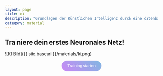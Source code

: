 ```yaml
---
layout: page
title: KI
description: "Grundlagen der Künstlichen Intelligenz durch eine datenbasierte Perspektive am Beispiel der Bilderkennung erlernen und vermitteln."
category: material
---
```



## Trainiere dein erstes Neuronales Netz!

![KI Bild]({{ site.baseurl }}/materials/ki.png)

 <div id="iframe-container" style="text-align:center;">
    <button onclick="openModal()" class="btn-glow">
      Training starten
    </button>
  </div>

  <!-- Modal container -->
  <div id="iframe-modal" style="display:none; position:fixed; top:0; left:0; width:100%; height:100%; background:rgb(255,255,255); z-index:9999; align-items:center; justify-content:center;">
    <div style="position:relative; width:90%; height:90%;">
      <div id="modal-iframe-wrapper" style="width:100%; height:100%;"></div>
      <button onclick="closeModal()" class="close-btn">
        X
      </button>
    </div>
  </div>

  <script>
    const modalWrapper = document.getElementById("modal-iframe-wrapper");
    const modal = document.getElementById("iframe-modal");

    let iframe; // Declare iframe outside so we can reuse it

    function openModal() {
      // Create the iframe only when the modal is opened
      iframe = document.createElement("iframe");
      iframe.src = "/webapps/suessigkeiten/index.html";
      iframe.style.width = "100%";
      iframe.style.height = "100%";
      iframe.style.border = "1px solid #ccc";

      modalWrapper.appendChild(iframe);
      modal.style.display = "flex";
    }

    function closeModal() {
      modal.style.display = "none";
      // Remove iframe from DOM to stop it from running in the background
      modalWrapper.innerHTML = "";
    }
  </script>


 <style>
    .btn-glow {
      position: relative;
      border-radius: 50px;
      color: white;
      border: none;
      padding: 10px 20px;
      cursor: pointer;
      transition: transform 0.3s ease;
      background: linear-gradient(45deg, rgb(211, 131, 248), rgb(64, 224, 208));
      background-size: 200% 200%;
      animation: gradientShift 3s ease infinite, pulse 2s infinite;
      box-shadow: 0 0 15px rgba(211, 131, 248, 0.4);
    }

    .btn-glow:hover {
      transform: scale(1.05);
      box-shadow: 0 0 20px rgba(64, 224, 208, 0.6);
    }

    @keyframes gradientShift {
      0% {
        background-position: 0% 50%;
      }
      50% {
        background-position: 100% 50%;
      }
      100% {
        background-position: 0% 50%;
      }
    }

    @keyframes pulse {
      0% {
        box-shadow: 0 0 0 0 rgba(211, 131, 248, 0.4);
      }
      50% {
        box-shadow: 0 0 15px 5px rgba(64, 224, 208, 0.6);
      }
      100% {
        box-shadow: 0 0 0 0 rgba(211, 131, 248, 0.4);
      }
    }

    /* Close button styles */
    .close-btn {
      position: absolute;
      top: 10px;
      right: 10px;
      z-index: 10000;
      border-radius: 50px;
      background: linear-gradient(45deg, rgb(211, 131, 248), rgb(64, 224, 208));
      background-size: 200% 200%;
      animation: gradientShift 3s ease infinite;
      color: white;
      border: none;
      padding: 10px 20px;
      cursor: pointer;
      transition: transform 0.3s ease;
    }

    .close-btn:hover {
      transform: scale(1.05);
      box-shadow: 0 0 10px rgba(64, 224, 208, 0.6);
    }
  </style>

